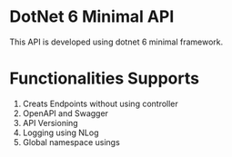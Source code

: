 # DotNet 6 Minimal API 
This API is developed using dotnet 6 minimal framework.

# Functionalities Supports
1.	Creats Endpoints without using controller
2.	OpenAPI and Swagger
3.	API Versioning
4.	Logging using NLog
5.  Global namespace usings
